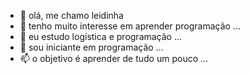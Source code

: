 - 👋 olá, me chamo leidinha 
- 👀 tenho muito interesse em aprender programação ...
- 🌱 eu estudo logística e programação  ...
- 💞️ sou iniciante em programação  ...
- 📫 o objetivo é aprender de tudo um pouco  ...

<!---
Leidinha12/Leidinha12 is a ✨ special ✨ repository because its `README.md` (this file) appears on your GitHub profile.
You can click the Preview link to take a look at your changes.
--->
